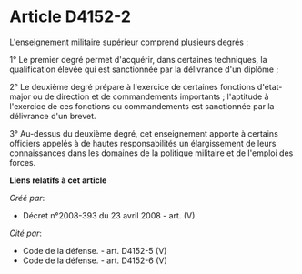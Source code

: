 # Article D4152-2

L'enseignement militaire supérieur comprend plusieurs degrés :

1° Le premier degré permet d'acquérir, dans certaines techniques, la qualification élevée qui est sanctionnée par la
délivrance d'un diplôme ;

2° Le deuxième degré prépare à l'exercice de certaines fonctions d'état-major ou de direction et de commandements
importants ; l'aptitude à l'exercice de ces fonctions ou commandements est sanctionnée par la délivrance d'un brevet.

3° Au-dessus du deuxième degré, cet enseignement apporte à certains officiers appelés à de hautes responsabilités un
élargissement de leurs connaissances dans les domaines de la politique militaire et de l'emploi des forces.

**Liens relatifs à cet article**

_Créé par_:

  - Décret n°2008-393 du 23 avril 2008 - art. (V)

_Cité par_:

  - Code de la défense. - art. D4152-5 (V)
  - Code de la défense. - art. D4152-6 (V)
